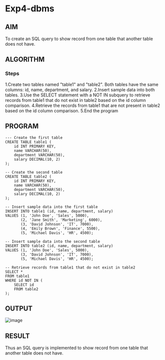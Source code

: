 # Exp4-dbms
## AIM
To create an SQL query to show record from one table that another table does not have.

## ALGORITHM 
### Steps
1.Create two tables named "table1" and "table2". Both tables have the same columns: id, name, department, and salary.
2.Insert sample data into both tables.
3.Use the SELECT statement with a NOT IN subquery to retrieve records from table1 that do not exist in table2 based on the id column comparison.
4.Retrieve the records from table1 that are not present in table2 based on the id column comparison.
5.End the program
## PROGRAM
```
--- Create the first table
CREATE TABLE table1 (
    id INT PRIMARY KEY,
    name VARCHAR(50),
    department VARCHAR(50),
    salary DECIMAL(10, 2)
);

-- Create the second table
CREATE TABLE table2 (
    id INT PRIMARY KEY,
    name VARCHAR(50),
    department VARCHAR(50),
    salary DECIMAL(10, 2)
);

-- Insert sample data into the first table
INSERT INTO table1 (id, name, department, salary)
VALUES (1, 'John Doe', 'Sales', 5000),
       (2, 'Jane Smith', 'Marketing', 6000),
       (3, 'David Johnson', 'IT', 7000),
       (4, 'Emily Brown', 'Finance', 5500),
       (5, 'Michael Davis', 'HR', 4500);

-- Insert sample data into the second table
INSERT INTO table2 (id, name, department, salary)
VALUES (1, 'John Doe', 'Sales', 5000),
       (3, 'David Johnson', 'IT', 7000),
       (5, 'Michael Davis', 'HR', 4500);

-- Retrieve records from table1 that do not exist in table2
SELECT *
FROM table1
WHERE id NOT IN (
    SELECT id
    FROM table2
);
```
## OUTPUT
![image](https://github.com/Archana2003-Jkumar/Exp4-dbms/assets/93427594/9e8e01eb-4a54-426b-8820-9e1617919783)

## RESULT
Thus an SQL query is implemented to show record from one table that another table does not have.
